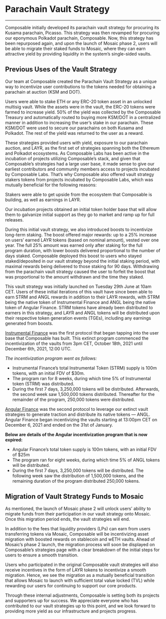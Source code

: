 # Parachain Vault Strategy

---

Composable initially developed its parachain vault strategy for procuring its Kusama parachain, Picasso. This strategy was then revamped for procuring our eponymous Polkadot parachain, Composable. Now, this strategy has been repurposed again, and upon the launch of Mosaic phase 2, users will be able to migrate their staked funds to Mosaic, where they can earn attractive yield by providing liquidity in the system’s single-sided vaults.


## Previous Uses of the Vault Strategy

Our team at Composable created the Parachain Vault Strategy as a unique way to incentivize user contributions to the tokens needed for obtaining a parachain at auction (KSM and DOT). 

Users were able to stake ETH or any ERC-20 token asset in an unlocked multisig vault. While the assets were in the vault, the ERC-20 tokens were farmed to increase yield. 50% of the yield was collected by the Composable Treasury and automatically routed to buying more KSM/DOT in a centralized manner in addition to increasing the user’s stake in our parachain. These KSM/DOT were used to secure our parachains on both Kusama and Polkadot. The rest of the yield was returned to the user as a reward. 

These strategies provided users with yield, exposure to our parachain auction, and LAYR, as the first set of strategies spanning both the Ethereum and Polkadot ecosystems. As Composable Labs has been active in the incubation of projects utilizing Composable’s stack, and given that Composable’s strategies had a large user base, it made sense to give our earliest contributors and community members access to projects incubated by Composable Labs. That’s why Composable also offered vault strategy stakers tokens from projects incubated by Composable Labs, which was mutually beneficial for the following reasons:

Stakers were able to get upside from the ecosystem that Composable is building, as well as earnings in LAYR.

Our incubation projects obtained an initial token holder base that will allow them to galvanize initial support as they go to market and ramp up for full releases.

During this initial vault strategy, we also introduced boosts to incentivize long-term staking. The boost offered major rewards: up to a 25% increase on users’ earned LAYR tokens (based on nominal amount), vested over one year. The full 25% amount was earned only after staking for the full program duration, with lower boosts delivered proportional to the number of days staked. Composable deployed this boost to users who stayed staked/deposited in our vault strategy beyond the initial staking period, with maximal rewards being delivered to those staking for 90 days. Withdrawing from the parachain vault strategy caused the user to forfeit the boost that was proportional to the amount withdrawn and the time they staked. 

This vault strategy was initially launched on Tuesday 29th June at 10am CET. Users of these initial iterations of this vault have since been able to earn STRM and ANGL rewards in addition to their LAYR rewards, with STRM being the native token of Instrumental Finance and ANGL being the native token of Angular Finance. STRM tokens have already been distributed to earners in this strategy, and LAYR and ANGL tokens will be distributed upon their respective token generation events (TGEs), including any earnings generated from boosts.

[Instrumental Finance](instrumental.finance) was the first protocol that began tapping into the user base that Composable has built. This extinct program commenced the incentivization of the vaults from 3pm CET, October 18th, 2021 until December 6th, 2021, 12:00 UTC.

_The incentivization program went as follows:_



* Instrumental Finance’s total Instrumental Token (STRM) supply is 100m tokens, with an initial FDV of $30m.
* The program ran for 8 weeks, during which time 5% of Instrumental token (STRM) was distributed.
* During the first 7 days, 3,250,000 tokens will be distributed. Afterwards, the second week saw 1,500,000 tokens distributed. Thereafter for the remainder of the program, 250,000 tokens were distributed.

[Angular Finance](https://www.angular.finance/) was the second protocol to leverage our extinct vault strategies to generate traction and distribute its native tokens — ANGL. Angular Finance began incentivizing the vaults starting at 13:00pm CET on December 6, 2021 and ended on the 31st of January.

**Below are details of the Angular incentivization program that is now expired:**



* Angular Finance’s total token supply is 100m tokens, with an initial FDV of $25m
* The program ran for eight weeks, during which time 5% of ANGL tokens will be distributed.
* During the first 7 days, 3,250,000 tokens will be distributed. The following week saw the distribution of 1,500,000 tokens, and the remaining duration of the program distributed 250,000 tokens.


## Migration of Vault Strategy Funds to Mosaic

As mentioned, the launch of Mosaic phase 2 will unlock users’ ability to migrate funds from their participation in our vault strategy onto Mosaic. Once this migration period ends, the vault strategies will end.

In addition to the fees that liquidity providers (LPs) can earn from users transferring tokens via Mosaic, Composable will be incentivizing asset migration with boosted rewards on stablecoin and wETH vaults. Ahead of Mosaic’s phase 2 launch, the migration process will soon be displayed on Composable’s strategies page with a clear breakdown of the initial steps for users to ensure a smooth transition.

Users who participated in the original Composable vault strategies will also receive incentives in the form of LAYR tokens to incentivize a smooth migration. Hence, we see the migration as a mutually beneficial transition that allows Mosaic to launch with sufficient total value locked (TVL) while rewarding our users for continuing to support our core products.

Through these internal adjustments, Composable is setting both its projects and supporters up for success. We appreciate everyone who has contributed to our vault strategies up to this point, and we look forward to providing more yield as our infrastructure and projects progress.